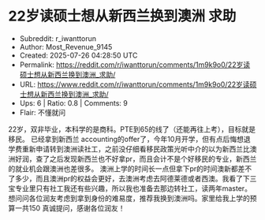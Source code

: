# 22岁读硕士想从新西兰换到澳洲 求助

- Subreddit: r_iwanttorun
- Author: Most_Revenue_9145
- Created: 2025-07-26 04:28:50 UTC
- Permalink: https://reddit.com/r/iwanttorun/comments/1m9k9o0/22岁读硕士想从新西兰换到澳洲_求助/
- URL: https://www.reddit.com/r/iwanttorun/comments/1m9k9o0/22岁读硕士想从新西兰换到澳洲_求助/
- Ups: 6 | Ratio: 0.8 | Comments: 9
- Flair: 不懂就问


22岁，双非毕业，本科学的是商科。PTE到65的线了（还能再往上考），目标就是移民。
已经拿到新西兰
accounting的offer了，今年10月开学，但有点后悔想退学费重新申请转到澳洲读社工，之前没仔细看移民政策光听中介的以为新西兰比澳洲好润，查了之后发现新西兰也不好拿pr，而且会计不是个好移民的专业，新西兰的就业机会跟澳洲也差很多。
澳洲上学的时间长一点但拿下pr的时间澳新都差不了多少，而且澳洲pr的权益会更好，去澳洲考虑去阿德莱德或者西澳。我看了下三宝专业里只有社工我还有些兴趣，所以我也准备去那边转社工，读两年master。
想问问各位润友考虑到拿到身份的难易度，推荐我换到澳洲吗。家里给我上学的预算一共150
真诚提问，感谢各位润友！

